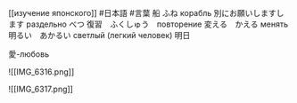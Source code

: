 
[[изучение японского]]
#日本語
#言葉
船 ふね корабль
別にお願いしますします раздельно
べつ
復習　ふくしゅう　повторение
変える　かえる менять
明るい　あかるい светлый (легкий человек)
明日

愛-любовь

![[IMG_6316.png]]


![[IMG_6317.png]]
